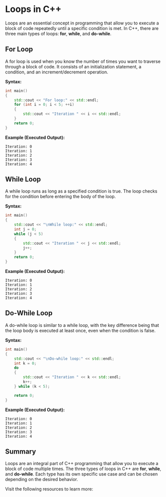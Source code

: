 # Loops in C++

Loops are an essential concept in programming that allow you to execute a block of code repeatedly until a specific condition is met. In C++, there are three main types of loops: **for**, **while**, and **do-while**.

## For Loop

A for loop is used when you know the number of times you want to traverse through a block of code. It consists of an initialization statement, a condition, and an increment/decrement operation.

**Syntax:**

```cpp
int main()
{
    std::cout << "For loop:" << std::endl;
    for (int i = 0; i < 5; ++i)
    {
        std::cout << "Iteration " << i << std::endl;
    }
    return 0;
}

```

**Example (Executed Output):**

```
Iteration: 0
Iteration: 1
Iteration: 2
Iteration: 3
Iteration: 4
```

## While Loop

A while loop runs as long as a specified condition is true. The loop checks for the condition before entering the body of the loop.

**Syntax:**

```cpp
int main()
{
    std::cout << "\nWhile loop:" << std::endl;
    int j = 0;
    while (j < 5)
    {
        std::cout << "Iteration " << j << std::endl;
        j++;
    }
    return 0;
}

```

**Example (Executed Output):**

```
Iteration: 0
Iteration: 1
Iteration: 2
Iteration: 3
Iteration: 4
```

## Do-While Loop

A do-while loop is similar to a while loop, with the key difference being that the loop body is executed at least once, even when the condition is false.

**Syntax:**

```cpp
int main()
{
    std::cout << "\nDo-while loop:" << std::endl;
    int k = 0;
    do
    {
        std::cout << "Iteration " << k << std::endl;
        k++;
    } while (k < 5);

    return 0;
}

```

**Example (Executed Output):**

```
Iteration: 0
Iteration: 1
Iteration: 2
Iteration: 3
Iteration: 4
```

## Summary

Loops are an integral part of C++ programming that allow you to execute a block of code multiple times. The three types of loops in C++ are **for**, **while**, and **do-while**. Each type has its own specific use case and can be chosen depending on the desired behavior.

Visit the following resources to learn more:
